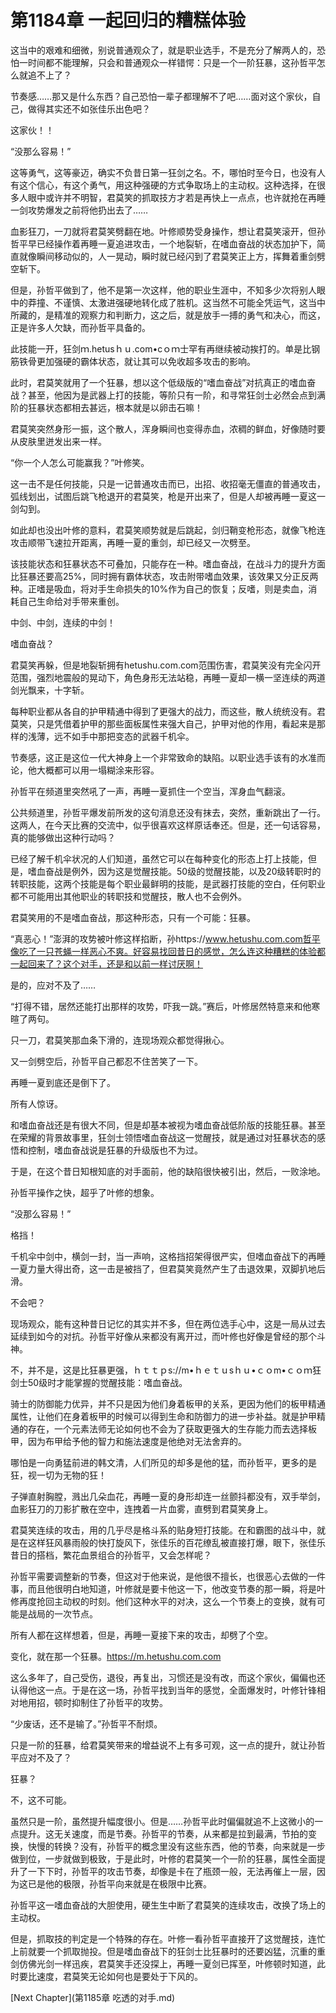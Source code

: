 # 第1184章 一起回归的糟糕体验

这当中的艰难和细微，别说普通观众了，就是职业选手，不是充分了解两人的，恐怕一时间都不能理解，只会和普通观众一样错愕：只是一个一阶狂暴，这孙哲平怎么就追不上了？

节奏感……那又是什么东西？自己恐怕一辈子都理解不了吧……面对这个家伙，自己，做得其实还不如张佳乐出色吧？

这家伙！！

“没那么容易！”

这等勇气，这等豪迈，确实不负昔日第一狂剑之名。不，哪怕时至今日，也没有人有这个信心，有这个勇气，用这种强硬的方式争取场上的主动权。这种选择，在很多人眼中或许并不明智，君莫笑的抓取技方才若是再快上一点点，也许就抢在再睡一剑攻势爆发之前将他扔出去了……

血影狂刀，一刀就将君莫笑劈翻在地。叶修顺势受身操作，想让君莫笑滚开，但孙哲平早已经操作着再睡一夏追进攻击，一个地裂斩，在嗜血奋战的状态加护下，简直就像瞬间移动似的，人一晃动，瞬时就已经闪到了君莫笑正上方，挥舞着重剑劈空斩下。

但是，孙哲平做到了，他不是第一次这样，他的职业生涯中，不知多少次将别人眼中的莽撞、不谨慎、太激进强硬地转化成了胜机。这当然不可能全凭运气，这当中所藏的，是精准的观察力和判断力，这之后，就是放手一搏的勇气和决心，而这，正是许多人欠缺，而孙哲平具备的。

此技能一开，狂剑ｍ.hetusｈｕ.com•cｏｍ士罕有再继续被动挨打的。单是比钢筋铁骨更加强硬的霸体状态，就让其可以免收超多攻击的影响。

此时，君莫笑就用了一个狂暴，想以这个低级版的“嗜血奋战”对抗真正的嗜血奋战？甚至，他因为是武器上打的技能，等阶只有一阶，和寻常狂剑士必然会点到满阶的狂暴状态都相去甚远，根本就是以卵击石嘛！

君莫笑突然身形一振，这个散人，浑身瞬间也变得赤血，浓稠的鲜血，好像随时要从皮肤里迸发出来一样。

“你一个人怎么可能赢我？”叶修笑。

这一击不是任何技能，只是一记普通攻击而已，出招、收招毫无僵直的普通攻击，弧线划出，试图后跳飞枪退开的君莫笑，枪是开出来了，但是人却被再睡一夏这一剑勾到。

如此却也没出叶修的意料，君莫笑顺势就是后跳起，剑归鞘变枪形态，就像飞枪连攻击顺带飞速拉开距离，再睡一夏的重剑，却已经又一次劈至。

该技能状态和狂暴状态不可叠加，只能存在一种。嗜血奋战，在战斗力的提升方面比狂暴还要高25%，同时拥有霸体状态，攻击附带嗜血效果，该效果又分正反两种。正嗜是吸血，将对手生命损失的10%作为自己的恢复；反嗜，则是卖血，消耗自己生命给对手带来重创。

中剑、中剑，连续的中剑！

嗜血奋战？

君莫笑再躲，但是地裂斩拥有hetushu.com.com范围伤害，君莫笑没有完全闪开范围，强烈地震般的晃动下，角色身形无法站稳，再睡一夏却一横一坚连续的两道剑光飘来，十字斩。

每种职业都从各自的护甲精通中得到了更强大的战力，而这些，散人统统没有。君莫笑，只是凭借着护甲的那些面板属性来强大自己，护甲对他的作用，看起来是那样的浅薄，远不如手中那把变态的武器千机伞。

节奏感，这正是这位一代大神身上一个非常致命的缺陷。以职业选手该有的水准而论，他大概都可以用一塌糊涂来形容。

孙哲平在频道里突然吼了一声，再睡一夏抓住一个空当，浑身血气翻滚。

公共频道里，孙哲平爆发前所发的这句消息还没有抹去，突然，重新跳出了一行。这两人，在今天比赛的交流中，似乎很喜欢这样原话奉还。但是，还一句话容易，真的能够做出这种行动吗？

已经了解千机伞状况的人们知道，虽然它可以在每种变化的形态上打上技能，但是，嗜血奋战是例外，因为这是觉醒技能。50级的觉醒技能，以及20级转职时的转职技能，这两个技能是每个职业最鲜明的技能，是武器打技能的空白，任何职业都不可能用出其他职业的转职技和觉醒技，散人也不会例外。

君莫笑用的不是嗜血奋战，那这种形态，只有一个可能：狂暴。

“真恶心！”澎湃的攻势被叶修这样掐断，孙https://www.hetushu.com.com哲平像吃了一只苍蝇一样恶心不爽。好容易找回昔日的感觉，怎么连这种糟糕的体验都一起回来了？这个对手，还是和以前一样讨厌啊！

是的，应对不及了……

“打得不错，居然还能打出那样的攻势，吓我一跳。”赛后，叶修居然特意来和他寒暄了两句。

只一刀，君莫笑那血条下滑的，连现场观众都觉得揪心。

又一剑劈空后，孙哲平自己都忍不住苦笑了一下。

再睡一夏到底还是倒下了。

所有人惊讶。

和嗜血奋战还是有很大不同，但是却基本被视为嗜血奋战低阶版的技能狂暴。甚至在荣耀的背景故事里，狂剑士领悟嗜血奋战这一觉醒技，就是通过对狂暴状态的感悟和控制，嗜血奋战说是狂暴的升级版也不为过。

于是，在这个昔日知根知底的对手面前，他的缺陷很快被引出，然后，一败涂地。

孙哲平操作之快，超乎了叶修的想象。

“没那么容易！”

格挡！

千机伞中剑中，横剑一封，当一声响，这格挡招架得很严实，但嗜血奋战下的再睡一夏力量大得出奇，这一击是被挡了，但君莫笑竟然产生了击退效果，双脚扒地后滑。

不会吧？

现场观众，能有这种昔日记忆的其实并不多，但在两位选手心中，这是一局从过去延续到如今的对抗。孙哲平好像从来都没有离开过，而叶修也好像是曾经的那个斗神。

不，并不是，这是比狂暴更强，ｈｔｔｐs://m•ｈｅｔｕsｈｕ•ｃｏm•ｃｏｍ狂剑士50级时才能掌握的觉醒技能：嗜血奋战。

骑士的防御能力优异，并不只是因为他们身着板甲的关系，更因为他们的板甲精通属性，让他们在身着板甲的时候可以得到生命和防御力的进一步补益。就是护甲精通的存在，一个元素法师无论如何也不会为了获取更强大的生存能力而去选择板甲，因为布甲给予他的智力和施法速度是他绝对无法舍弃的。

哪怕是一向勇猛前进的韩文清，人们所见的却多是他的猛，而孙哲平，更多的是狂，视一切为无物的狂！

子弹直射胸膛，溅出几朵血花，再睡一夏的身形却连一丝颤抖都没有，双手举剑，血影狂刀的刀影扩散在空中，连拽着一片血雾，直劈到君莫笑身上。

君莫笑连续的攻击，用的几乎尽是格斗系的贴身短打技能。在和霸图的战斗中，就是在这样狂风暴雨般的快打旋风下，张佳乐的百花缭乱被直接打爆，眼下，张佳乐昔日的搭档，繁花血景组合的孙哲平，又会怎样呢？

孙哲平需要调整新的节奏，但这对于他来说，是他很不擅长，也很恶心去做的一件事，而且他很明白地知道，叶修就是要卡他这一下，他改变节奏的那一瞬，将是叶修再度抢回主动权的时刻。他们这种水平的对决，这么一个节奏上的变换，就有可能是战局的一次节点。

所有人都在这样想着，但是，再睡一夏接下来的攻击，却劈了个空。

变化，就在那一个狂暴。https://m.hetushu.com.com

这么多年了，自己受伤，退役，再复出，习惯还是没有改，而这个家伙，偏偏也还认得他这一点。于是在这一场，孙哲平找到当年的感觉，全面爆发时，叶修针锋相对地用招，顿时抑制住了孙哲平的攻势。

“少废话，还不是输了。”孙哲平不耐烦。

只是一阶的狂暴，给君莫笑带来的增益说不上有多可观，这一点的提升，就让孙哲平应对不及了？

狂暴？

不，这不可能。

虽然只是一阶，虽然提升幅度很小。但是……孙哲平此时偏偏就追不上这微小的一点提升。这无关速度，而是节奏。孙哲平的节奏，从来都是拉到最满，节拍的变换，快慢的转换？没有，孙哲平的概念里没有这些东西，他的节奏，向来就是一步做到位，一步就做到极致，于是此时，叶修的君莫笑一个一阶的狂暴，属性全面提升了一下下时，孙哲平的攻击节奏，却像是卡在了瓶颈一般，无法再催上一层，因为这已是他的极限，孙哲平向来就是在极限中比赛。

孙哲平这一嗜血奋战的大胆使用，硬生生中断了君莫笑的连续攻击，改换了场上的主动权。

但是，抓取技的判定是一个特殊的存在。叶修一看孙哲平直接开了这觉醒技，连忙上前就要一个抓取抛投。但是嗜血奋战下的狂剑士比狂暴时的还要凶猛，沉重的重剑仿佛光剑一样迅疾，君莫笑手还没探上，再睡一夏剑已挥至，叶修顿时知道，此时要比速度，君莫笑无论如何也是要处于下风的。



[Next Chapter](第1185章 吃透的对手.md)